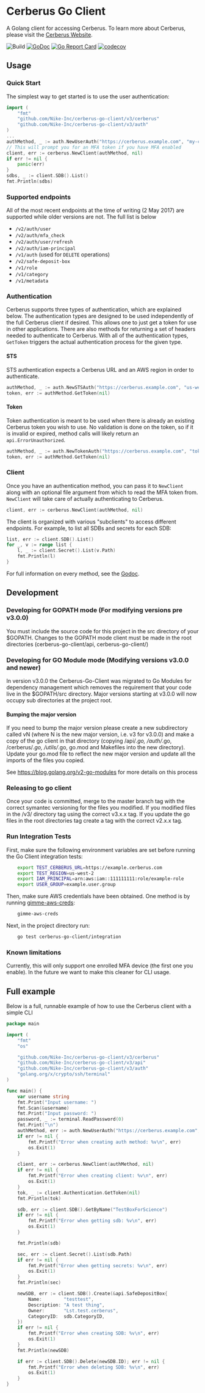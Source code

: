 # Cerberus Go Client
A Golang client for accessing Cerberus. To learn more about Cerberus, please visit
the [Cerberus Website](http://engineering.nike.com/cerberus/).

![Build](https://github.com/Nike-Inc/cerberus-go-client/workflows/Build/badge.svg?branch=master)
[![GoDoc](https://godoc.org/github.com/Nike-Inc/cerberus-go-client/cerberus?status.svg)](https://godoc.org/github.com/Nike-Inc/cerberus-go-client/cerberus)
[![Go Report Card](https://goreportcard.com/badge/github.com/Nike-Inc/cerberus-go-client)](https://goreportcard.com/report/github.com/Nike-Inc/cerberus-go-client)
[![codecov](https://codecov.io/gh/Nike-Inc/cerberus-go-client/branch/master/graph/badge.svg?token=i9o0gedFAJ)](https://codecov.io/gh/Nike-Inc/cerberus-go-client)
## Usage

### Quick Start
The simplest way to get started is to use the user authentication:
```go
import (
	"fmt"
	"github.com/Nike-Inc/cerberus-go-client/v3/cerberus"
	"github.com/Nike-Inc/cerberus-go-client/v3/auth"
)
...
authMethod, _ := auth.NewUserAuth("https://cerberus.example.com", "my-cerberus-user", "my-password")
// This will prompt you for an MFA token if you have MFA enabled
client, err := cerberus.NewClient(authMethod, nil)
if err != nil {
    panic(err)
}
sdbs, _ := client.SDB().List()
fmt.Println(sdbs)
```

### Supported endpoints
All of the most recent endpoints at the time of writing (2 May 2017) are supported while older
versions are not. The full list is below

- `/v2/auth/user`
- `/v2/auth/mfa_check`
- `/v2/auth/user/refresh`
- `/v2/auth/iam-principal`
- `/v1/auth` (used for `DELETE` operations)
- `/v2/safe-deposit-box`
- `/v1/role`
- `/v1/category`
- `/v1/metadata`

### Authentication
Cerberus supports three types of authentication, which are explained below. The authentication types
are designed to be used independently of the full Cerberus client if desired. This allows one
to just get a token for use in other applications. There are also methods for returning a
set of headers needed to authenticate to Cerberus. With all of the authentication types, `GetToken`
triggers the actual authentication process for the given type.

#### STS
STS authentication expects a Cerberus URL and an AWS region in order to authenticate.

```go
authMethod, _ := auth.NewSTSAuth("https://cerberus.example.com", "us-west-2")
token, err := authMethod.GetToken(nil)
```

#### Token
Token authentication is meant to be used when there is already an existing Cerberus token you
wish to use. No validation is done on the token, so if it is invalid or expired, method calls
will likely return an `api.ErrorUnauthorized`.

```go
authMethod, _ := auth.NewTokenAuth("https://cerberus.example.com", "token")
token, err := authMethod.GetToken(nil)
```

### Client
Once you have an authentication method, you can pass it to `NewClient` along with an optional file argument
from which to read the MFA token from. `NewClient` will take care of actually authenticating to Cerberus.

```go
client, err := cerberus.NewClient(authMethod, nil)
```

The client is organized with various "subclients" to access different endpoints. For example, to list all
SDBs and secrets for each SDB:

```go
list, err := client.SDB().List()
for _, v := range list {
    l, _ := client.Secret().List(v.Path)
    fmt.Println(l)
}
```

For full information on every method, see the [Godoc]().

## Development

### Developing for GOPATH mode (For modifying versions pre v3.0.0)
You must include the source code for this project in the src directory of your $GOPATH. Changes to the GOPATH mode client
must be made in the root directories (cerberus-go-client/api, cerberus-go-client/) 

### Developing for GO Module mode (Modifying versions v3.0.0 and newer)
In version v3.0.0 the Cerberus-Go-Client was migrated to Go Modules for dependency management which removes the requirement
that your code live in the $GOPATH/src directory. Major versions starting at v3.0.0 will now occupy sub directories at the 
project root. 

#### Bumping the major version
If you need to bump the major version please create a new subdirectory called vN (where N is the new major
version, i.e. v3 for v3.0.0) and make a copy of the go client in that directory (copying /api/*.go, /auth/*.go, 
/cerberus/*.go, /utils/*.go, go.mod and Makefiles into the new directory). Update your go.mod file to reflect the new 
major version and update all the imports of the files you copied. 

See https://blog.golang.org/v2-go-modules for more details on this process

### Releasing to go client
Once your code is committed, merge to the master branch tag with the correct symantec versioning for the files you modified. 
If you modified files in the /v3/ directory tag using the correct v3.x.x tag. If you update the go files in the root 
directories tag create a tag with the correct v2.x.x tag.  

### Run Integration Tests

First, make sure the following environment variables are set before running the Go Client integration tests:

``` bash
    export TEST_CERBERUS_URL=https://example.cerberus.com
    export TEST_REGION=us-west-2
    export IAM_PRINCIPAL=arn:aws:iam::111111111:role/example-role
    export USER_GROUP=example.user.group
```

Then, make sure AWS credentials have been obtained. One method is by running [gimme-aws-creds](https://github.com/Nike-Inc/gimme-aws-creds):

```bash
    gimme-aws-creds
```

Next, in the project directory run:
```bash
    go test cerberus-go-client/integration
```

### Known limitations
Currently, this will only support one enrolled MFA device (the first one you enable). In the
future we want to make this cleaner for CLI usage.

## Full example
Below is a full, runnable example of how to use the Cerberus client with a simple CLI

```go
package main

import (
	"fmt"
	"os"

	"github.com/Nike-Inc/cerberus-go-client/v3/cerberus"
	"github.com/Nike-Inc/cerberus-go-client/v3/api"
	"github.com/Nike-Inc/cerberus-go-client/v3/auth"
	"golang.org/x/crypto/ssh/terminal"
)

func main() {
	var username string
	fmt.Print("Input username: ")
	fmt.Scan(&username)
	fmt.Print("Input password: ")
	password, _ := terminal.ReadPassword(0)
	fmt.Print("\n")
	authMethod, err := auth.NewUserAuth("https://cerberus.example.com", username, string(password))
	if err != nil {
		fmt.Printf("Error when creating auth method: %v\n", err)
		os.Exit(1)
	}

	client, err := cerberus.NewClient(authMethod, nil)
	if err != nil {
		fmt.Printf("Error when creating client: %v\n", err)
		os.Exit(1)
	}
	tok, _ := client.Authentication.GetToken(nil)
	fmt.Println(tok)

	sdb, err := client.SDB().GetByName("TestBoxForScience")
	if err != nil {
		fmt.Printf("Error when getting sdb: %v\n", err)
		os.Exit(1)
	}

	fmt.Println(sdb)

	sec, err := client.Secret().List(sdb.Path)
	if err != nil {
		fmt.Printf("Error when getting secrets: %v\n", err)
		os.Exit(1)
	}
	fmt.Println(sec)

	newSDB, err := client.SDB().Create(&api.SafeDepositBox{
		Name:        "testtest",
		Description: "A test thing",
		Owner:       "Lst.test.cerberus",
		CategoryID:  sdb.CategoryID,
	})
	if err != nil {
		fmt.Printf("Error when creating SDB: %v\n", err)
		os.Exit(1)
	}
	fmt.Println(newSDB)

	if err := client.SDB().Delete(newSDB.ID); err != nil {
		fmt.Printf("Error when deleting SDB: %v\n", err)
		os.Exit(1)
	}
}
```

